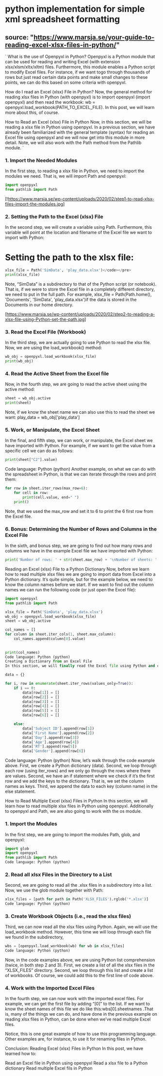 # python implementation for simple xml spreadsheet formatting


## source: "https://www.marsja.se/your-guide-to-reading-excel-xlsx-files-in-python/"
`
What is the use of Openpyxl in Python?
Openpyxl is a Python module that can be used for reading and writing Excel (with extension xlsx/xlsm/xltx/xltm) files. Furthermore, this module enables a Python script to modify Excel files. For instance, if we want togo through thousands of rows but just read certain data points and make small changes to these points, we can do this based on some criteria with openpyxl.

How do I read an Excel (xlsx) File in Python?
Now, the general method for reading xlsx files in Python (with openpyxl) is to import openpyxl (import openpyxl) and then read the workbook: wb = openpyxl.load_workbook(PATH_TO_EXCEL_FILE). In this post, we will learn more about this, of course.

How to Read an Excel (xlsx) File in Python
Now, in this section, we will be reading a xlsx file in Python using openpyxl. In a previous section, we have already been familiarized with the general template (syntax) for reading an Excel file using openpyxl and we will now get into this module in more detail. Note, we will also work with the Path method from the Pathlib module.
`

### 1. Import the Needed Modules
In the first step, to reading a xlsx file in Python, we need to import the modules we need. That is, we will import Path and openpyxl:

```python
import openpyxl
from pathlib import Path
```

[!https://www.marsja.se/wp-content/uploads/2020/02/step1-to-read-xlsx-files-import-the-modules.jpg]

### 2. Setting the Path to the Excel (xlsx) File
In the second step, we will create a variable using Path. Furthermore, this variable will point at the location and filename of the Excel file we want to import with Python:

# Setting the path to the xlsx file:
```python
xlsx_file = Path('SimData', 'play_data.xlsx')</code></pre>
print(xlsx_file)
```

Note, “SimData” is a subdirectory to that of the Python script (or notebook). That is, if we were to store the Excel file in a completely different directory, we need to put in the full path. For example, xlsx_file = Path(Path.home(), 'Documents', 'SimData', 'play_data.xlsx')if the data is stored in the Documents in our home directory.

[https://www.marsja.se/wp-content/uploads/2020/02/step2-to-reading-a-xlsx-file-using-Python-set-the-path.jpg]


### 3. Read the Excel File (Workbook)
In the third step, we are actually going to use Python to read the xlsx file. Now, we are using the load_workbook() method:

```python
wb_obj = openpyxl.load_workbook(xlsx_file)
print(wb_obj)
```

### 4. Read the Active Sheet from the Excel file
Now, in the fourth step, we are going to read the active sheet using the active method:

```python
sheet = wb_obj.active
print(sheet)
```

Note, if we know the sheet name we can also use this to read the sheet we want: play_data = wb_obj['play_data']

### 5. Work, or Manipulate, the Excel Sheet
In the final, and fifth step, we can work, or manipulate, the Excel sheet we have imported with Python. For example, if we want to get the value from a specific cell we can do as follows:

```python
print(sheet["C2"].value)
```

Code language: Python (python)
Another example, on what we can do with the spreadsheet in Python, is that we can iterate through the rows and print them:

```python
for row in sheet.iter_rows(max_row=6):
    for cell in row:
        print(cell.value, end=" ")
    print()
```

Note, that we used the max_row and set it to 6 to print the 6 first row from the Excel file.

### 6. Bonus: Determining the Number of Rows and Columns in the Excel File
In the sixth, and bonus step, we are going to find out how many rows and columns we have in the example Excel file we have imported with Python:

```python
print('Number of rows: ' + str(sheet.max_row) + '\nNumber of sheets: ' + str(sheet.max_column))
```

Reading an Excel (xlsx) File to a Python Dictionary
Now, before we learn how to read multiple xlsx files we are going to import data from Excel into a Python dictionary. It’s quite simple, but for the example below, we need to know the column names before we start. If we want to find out the column names we can run the following code (or just open the Excel file):

```python
import openpyxl
from pathlib import Path

xlsx_file = Path('SimData', 'play_data.xlsx')
wb_obj = openpyxl.load_workbook(xlsx_file)
sheet = wb_obj.active

col_names = []
for column in sheet.iter_cols(1, sheet.max_column):
    col_names.append(column[0].value)
   
    
print(col_names)
Code language: Python (python)
Creating a Dictionary from an Excel File
In this section, we will finally read the Excel file using Python and create a dictionary.

data = {}

for i, row in enumerate(sheet.iter_rows(values_only=True)):
    if i == 0:
        data[row[1]] = []
        data[row[2]] = []
        data[row[3]] = []
        data[row[4]] = []
        data[row[5]] = []
        data[row[6]] = []

    else:
        data['Subject ID'].append(row[1])
        data['First Name'].append(row[2])
        data['Day'].append(row[3])
        data['Age'].append(row[4])
        data['RT'].append(row[5])
        data['Gender'].append(row[6])
```
Code language: Python (python)
Now, let’s walk through the code example above. First, we create a Python dictionary (data). Second, we loop through each row (using iter_rows) and we only go through the rows where there are values. Second, we have an if statement where we check if it’s the first row and we add the keys to the dictionary. That is, we set the column names as keys. Third, we append the data to each key (column name) in the else statement.

How to Read Multiple Excel (xlsx) Files in Python
In this section, we will learn how to read multiple xlsx files in Python using openpyxl. Additionally to openpyxl and Path, we are also going to work with the os module.

### 1. Import the Modules
In the first step, we are going to import the modules Path, glob, and openpyxl:

```python
import glob
import openpyxl
from pathlib import Path
Code language: Python (python)
```

### 2. Read all xlsx Files in the Directory to a List
Second, we are going to read all the .xlsx files in a subdirectory into a list. Now, we use the glob module together with Path:

```python
xlsx_files = [path for path in Path('XLSX_FILES').rglob('*.xlsx')]
Code language: Python (python)
```

### 3. Create Workbook Objects (i.e., read the xlsx files)
Third, we can now read all the xlsx files using Python. Again, we will use the load_workbook method. However, this time we will loop through each file we found in the subdirectory,

```python
wbs = [openpyxl.load_workbook(wb) for wb in xlsx_files]
Code language: Python (python)
```

Now, in the code examples above, we are using Python list comprehension (twice, in both step 2 and 3). First, we create a list of all the xlsx files in the “XLSX_FILES” directory. Second, we loop through this list and create a list of workbooks. Of course, we could add this to the first line of code above.

### 4. Work with the Imported Excel Files
In the fourth step, we can now work with the imported excel files. For example, we can get the first file by adding “[0]” to the list. If we want to know the sheet names of this file we do like this:wbs[0].sheetnames .That is, many of the things we can do, and have done in the previous example on reading xlsx files in Python, can be done when we’ve read multiple Excel files.

Notice, this is one great example of how to use this programming language. Other examples are, for instance, to use it for renaming files in Python.

Conclusion: Reading Excel (xlsx) Files in Python
In this post, we have learned how to:

Read an Excel file in Python using openpyxl
Read a xlsx file to a Python dictionary
Read multiple Excel fils in Python